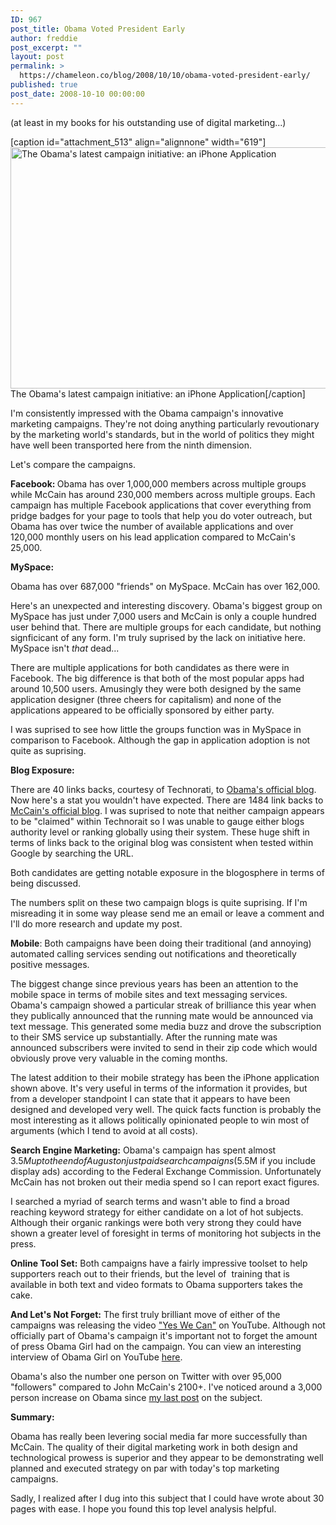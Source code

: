 ```yaml
---
ID: 967
post_title: Obama Voted President Early
author: freddie
post_excerpt: ""
layout: post
permalink: >
  https://chameleon.co/blog/2008/10/10/obama-voted-president-early/
published: true
post_date: 2008-10-10 00:00:00
---
```

(at least in my books for his outstanding use of digital marketing...)

[caption id="attachment_513" align="alignnone" width="619"]<a href="https://takemetoyourleader.com/wp-content/uploads/2008/10/obamaiphone.jpg"><img class="size-medium wp-image-513" title="Obama's iPhone Application" src="https://takemetoyourleader.com/wp-content/uploads/2008/10/obamaiphone-575x359.jpg" alt="The Obama's latest campaign initiative: an iPhone Application" width="619" height="386" /></a> The Obama's latest campaign initiative: an iPhone Application[/caption]

I'm consistently impressed with the Obama campaign's innovative marketing campaigns. They're not doing anything particularly revoutionary by the marketing world's standards, but in the world of politics they might have well been transported here from the ninth dimension.

Let's compare the campaigns.

<!--more-->

<strong>Facebook: </strong>
Obama has over 1,000,000 members across multiple groups while McCain has around 230,000 members across multiple groups. Each campaign has multiple Facebook applications that cover everything from pridge badges for your page to tools that help you do voter outreach, but Obama has over twice the number of available applications and over 120,000 monthly users on his lead application compared to McCain's 25,000.

<strong>MySpace: </strong>

Obama has over 687,000 "friends" on MySpace. McCain has over 162,000.

Here's an unexpected and interesting discovery. Obama's biggest group on MySpace has just under 7,000 users and McCain is only a couple hundred user behind that. There are multiple groups for each candidate, but nothing signficicant of any form. I'm truly suprised by the lack on initiative here. MySpace isn't <em>that</em> dead...

There are multiple applications for both candidates as there were in Facebook. The big difference is that both of the most popular apps had around 10,500 users. Amusingly they were both designed by the same application designer (three cheers for capitalism) and none of the applications appeared to be officially sponsored by either party.

I was suprised to see how little the groups function was in MySpace in comparison to Facebook. Although the gap in application adoption is not quite as suprising.

<strong>Blog Exposure:</strong>

There are 40 links backs, courtesy of Technorati, to <a title="Obama's official blog" href="https://www.barackobama.com/blog/" target="_blank" rel="noopener noreferrer">Obama's official blog</a>. Now here's a stat you wouldn't have expected. There are 1484 link backs to <a title="official blog" href="https://www.johnmccain.com/Blog/" target="_blank" rel="noopener noreferrer">McCain's official blog</a>. I was suprised to note that neither campaign appears to be "claimed" within Technorait so I was unable to gauge either blogs authority level or ranking globally using their system. These huge shift in terms of links back to the original blog was consistent when tested within Google by searching the URL.

Both candidates are getting notable exposure in the blogosphere in terms of being discussed.

The numbers split on these two campaign blogs is quite suprising. If I'm misreading it in some way please send me an email or leave a comment and I'll do more research and update my post.

<strong>Mobile</strong>:
Both campaigns have been doing their traditional (and annoying) automated calling services sending out notifications and theoretically positive messages.

The biggest change since previous years has been an attention to the mobile space in terms of mobile sites and text messaging services. Obama's campaign showed a particular streak of brilliance this year when they publically announced that the running mate would be announced via text message. This generated some media buzz and drove the subscription to their SMS service up substantially. After the running mate was announced subscribers were invited to send in their zip code which would obviously prove very valuable in the coming months.

The latest addition to their mobile strategy has been the iPhone application shown above. It's very useful in terms of the information it provides, but from a developer standpoint I can state that it appears to have been designed and developed very well. The quick facts function is probably the most interesting as it allows politically opinionated people to win most of arguments (which I tend to avoid at all costs).

<strong>Search Engine Marketing:</strong>
Obama's campaign has spent almost $3.5M up to the end of August on just paid search campaigns ($5.5M if you include display ads) according to the Federal Exchange Commission. Unfortunately McCain has not broken out their media spend so I can report exact figures.

I searched a myriad of search terms and wasn't able to find a broad reaching keyword strategy for either candidate on a lot of hot subjects. Although their organic rankings were both very strong they could have shown a greater level of foresight in terms of monitoring hot subjects in the press.

<strong>Online Tool Set:</strong>
Both campaigns have a fairly impressive toolset to help supporters reach out to their friends, but the level of  training that is available in both text and video formats to Obama supporters takes the cake.

<strong>And Let's Not Forget:</strong>
The first truly brilliant move of either of the campaigns was releasing the video <a title="&quot;Yes, We Can&quot;" href="https://www.youtube.com/watch?v=jjXyqcx-mYY" target="_blank" rel="noopener noreferrer">"Yes We Can"</a> on YouTube. Although not officially part of Obama's campaign it's important not to forget the amount of press Obama Girl had on the campaign. You can view an interesting interview of Obama Girl on YouTube <a title="here" href="https://www.youtube.com/watch?v=IoYeX1Ngf5Y&amp;feature=related" target="_blank" rel="noopener noreferrer">here</a>.

Obama's also the number one person on Twitter with over 95,000 "followers" compared to John McCain's 2100+. I've noticed around a 3,000 person increase on Obama since <a href="https://takemetoyourleader.com/2008/09/30/social-media-in-global-politics/" target="_blank" rel="noopener noreferrer">my last post</a> on the subject.

<strong>Summary:</strong>

Obama has really been levering social media far more successfully than McCain. The quality of their digital marketing work in both design and technological prowess is superior and they appear to be demonstrating well planned and executed strategy on par with today's top marketing campaigns.

Sadly, I realized after I dug into this subject that I could have wrote about 30 pages with ease. I hope you found this top level analysis helpful.